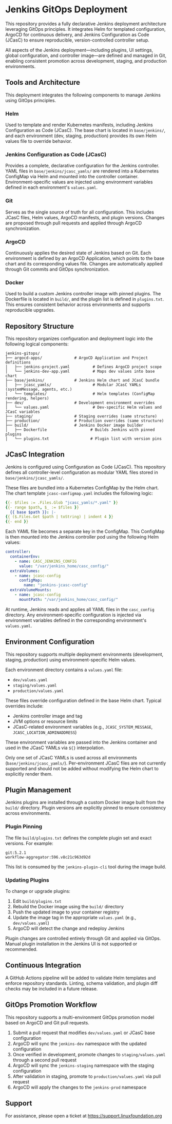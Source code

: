# Jenkins GitOps Deployment

This repository provides a fully declarative Jenkins deployment architecture leveraging GitOps principles. It integrates Helm for templated configuration, ArgoCD for continuous delivery, and Jenkins Configuration as Code (JCasC) to ensure reproducible, version-controlled controller setup.

All aspects of the Jenkins deployment—including plugins, UI settings, global configuration, and controller image—are defined and managed in Git, enabling consistent promotion across development, staging, and production environments.

## Tools and Architecture

This deployment integrates the following components to manage Jenkins using GitOps principles.

### Helm
Used to template and render Kubernetes manifests, including Jenkins Configuration as Code (JCasC). The base chart is located in `base/jenkins/`, and each environment (dev, staging, production) provides its own Helm values file to override behavior.

### Jenkins Configuration as Code (JCasC)
Provides a complete, declarative configuration for the Jenkins controller. YAML files in `base/jenkins/jcasc_yamls/` are rendered into a Kubernetes ConfigMap via Helm and mounted into the controller container. Environment-specific values are injected using environment variables defined in each environment's `values.yaml`.

### Git
Serves as the single source of truth for all configuration. This includes JCasC files, Helm values, ArgoCD manifests, and plugin versions. Changes are proposed through pull requests and applied through ArgoCD synchronization.

### ArgoCD
Continuously applies the desired state of Jenkins based on Git. Each environment is defined by an ArgoCD Application, which points to the base chart and its corresponding values file. Changes are automatically applied through Git commits and GitOps synchronization.

### Docker
Used to build a custom Jenkins controller image with pinned plugins. The Dockerfile is located in `build/`, and the plugin list is defined in `plugins.txt`. This ensures consistent behavior across environments and supports reproducible upgrades.

## Repository Structure

This repository organizes configuration and deployment logic into the following logical components:

```
jenkins-gitops/
├── argocd-apps/              # ArgoCD Application and Project definitions
│   ├── jenkins-project.yaml          # Defines ArgoCD project scope
│   └── jenkins-dev-app.yaml          # Maps dev values into base chart
├── base/jenkins/             # Jenkins Helm chart and JCasC bundle
│   ├── jcasc_yamls/                  # Modular JCasC YAMLs (systemMessage, agents, etc.)
│   └── templates/                    # Helm templates (ConfigMap rendering, helpers)
├── dev/                      # Development environment overrides
│   └── values.yaml                   # Dev-specific Helm values and JCasC variables
├── staging/                  # Staging overrides (same structure)
├── production/               # Production overrides (same structure)
├── build/                    # Jenkins Docker image builder
│   ├── Dockerfile                   # Builds Jenkins with pinned plugins
│   └── plugins.txt                  # Plugin list with version pins
```

## JCasC Integration

Jenkins is configured using Configuration as Code (JCasC). This repository defines all controller-level configuration as modular YAML files stored in `base/jenkins/jcasc_yamls/`.

These files are bundled into a Kubernetes ConfigMap by the Helm chart. The chart template `jcasc-configmap.yaml` includes the following logic:

```yaml
{{- $files := .Files.Glob "jcasc_yamls/*.yaml" }}
{{- range $path, $_ := $files }}
  {{ base $path }}: |-
{{ ($.Files.Get $path | toString) | indent 4 }}
{{- end }}
```

Each YAML file becomes a separate key in the ConfigMap. This ConfigMap is then mounted into the Jenkins controller pod using the following Helm values:

```yaml
controller:
  containerEnv:
    - name: CASC_JENKINS_CONFIG
      value: "/var/jenkins_home/casc_config/"
  extraVolumes:
    - name: jcasc-config
      configMap:
        name: "jenkins-jcasc-config"
  extraVolumeMounts:
    - name: jcasc-config
      mountPath: "/var/jenkins_home/casc_config/"
```

At runtime, Jenkins reads and applies all YAML files in the `casc_config` directory. Any environment-specific configuration is injected via environment variables defined in the corresponding environment's `values.yaml`.

## Environment Configuration

This repository supports multiple deployment environments (development, staging, production) using environment-specific Helm values.

Each environment directory contains a `values.yaml` file:

- `dev/values.yaml`
- `staging/values.yaml`
- `production/values.yaml`

These files override configuration defined in the base Helm chart. Typical overrides include:

- Jenkins controller image and tag
- JVM options or resource limits
- JCasC-related environment variables (e.g., `JCASC_SYSTEM_MESSAGE`, `JCASC_LOCATION_ADMINADDRESS`)

These environment variables are passed into the Jenkins container and used in the JCasC YAMLs via `${}` interpolation.

Only one set of JCasC YAMLs is used across all environments (`base/jenkins/jcasc_yamls/`). Per-environment JCasC files are not currently supported and should not be added without modifying the Helm chart to explicitly render them.

## Plugin Management

Jenkins plugins are installed through a custom Docker image built from the `build/` directory. Plugin versions are explicitly pinned to ensure consistency across environments.

### Plugin Pinning

The file `build/plugins.txt` defines the complete plugin set and exact versions. For example:

```
git:5.2.1
workflow-aggregator:596.v8c21c963d92d
```

This list is consumed by the `jenkins-plugin-cli` tool during the image build.

### Updating Plugins

To change or upgrade plugins:

1. Edit `build/plugins.txt`
2. Rebuild the Docker image using the `build/` directory
3. Push the updated image to your container registry
4. Update the image tag in the appropriate `values.yaml` (e.g., `dev/values.yaml`)
5. ArgoCD will detect the change and redeploy Jenkins

Plugin changes are controlled entirely through Git and applied via GitOps. Manual plugin installation in the Jenkins UI is not supported or recommended.

## Continuous Integration

A GitHub Actions pipeline will be added to validate Helm templates and enforce repository standards. Linting, schema validation, and plugin diff checks may be included in a future release.

## GitOps Promotion Workflow

This repository supports a multi-environment GitOps promotion model based on ArgoCD and Git pull requests.

1. Submit a pull request that modifies `dev/values.yaml` or JCasC base configuration
2. ArgoCD will sync the `jenkins-dev` namespace with the updated configuration
3. Once verified in development, promote changes to `staging/values.yaml` through a second pull request
4. ArgoCD will sync the `jenkins-staging` namespace with the staging configuration
5. After validation in staging, promote to `production/values.yaml` via pull request
6. ArgoCD will apply the changes to the `jenkins-prod` namespace

## Support

For assistance, please open a ticket at https://support.linuxfoundation.org
